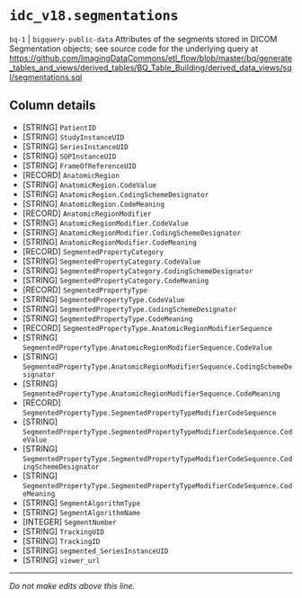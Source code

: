 # `idc_v18.segmentations`
`bq-1` | `bigquery-public-data`
Attributes of the segments stored in DICOM Segmentation objects; see source code for the underlying query at https://github.com/ImagingDataCommons/etl_flow/blob/master/bq/generate_tables_and_views/derived_tables/BQ_Table_Building/derived_data_views/sql/segmentations.sql

## Column details
* [STRING]    `PatientID`
* [STRING]    `StudyInstanceUID`
* [STRING]    `SeriesInstanceUID`
* [STRING]    `SOPInstanceUID`
* [STRING]    `FrameOfReferenceUID`
* [RECORD]    `AnatomicRegion`
* [STRING]    `AnatomicRegion.CodeValue`
* [STRING]    `AnatomicRegion.CodingSchemeDesignator`
* [STRING]    `AnatomicRegion.CodeMeaning`
* [RECORD]    `AnatomicRegionModifier`
* [STRING]    `AnatomicRegionModifier.CodeValue`
* [STRING]    `AnatomicRegionModifier.CodingSchemeDesignator`
* [STRING]    `AnatomicRegionModifier.CodeMeaning`
* [RECORD]    `SegmentedPropertyCategory`
* [STRING]    `SegmentedPropertyCategory.CodeValue`
* [STRING]    `SegmentedPropertyCategory.CodingSchemeDesignator`
* [STRING]    `SegmentedPropertyCategory.CodeMeaning`
* [RECORD]    `SegmentedPropertyType`
* [STRING]    `SegmentedPropertyType.CodeValue`
* [STRING]    `SegmentedPropertyType.CodingSchemeDesignator`
* [STRING]    `SegmentedPropertyType.CodeMeaning`
* [RECORD]    `SegmentedPropertyType.AnatomicRegionModifierSequence`
* [STRING]    `SegmentedPropertyType.AnatomicRegionModifierSequence.CodeValue`
* [STRING]    `SegmentedPropertyType.AnatomicRegionModifierSequence.CodingSchemeDesignator`
* [STRING]    `SegmentedPropertyType.AnatomicRegionModifierSequence.CodeMeaning`
* [RECORD]    `SegmentedPropertyType.SegmentedPropertyTypeModifierCodeSequence`
* [STRING]    `SegmentedPropertyType.SegmentedPropertyTypeModifierCodeSequence.CodeValue`
* [STRING]    `SegmentedPropertyType.SegmentedPropertyTypeModifierCodeSequence.CodingSchemeDesignator`
* [STRING]    `SegmentedPropertyType.SegmentedPropertyTypeModifierCodeSequence.CodeMeaning`
* [STRING]    `SegmentAlgorithmType`
* [STRING]    `SegmentAlgorithmName`
* [INTEGER]   `SegmentNumber`
* [STRING]    `TrackingUID`
* [STRING]    `TrackingID`
* [STRING]    `segmented_SeriesInstanceUID`
* [STRING]    `viewer_url`

-------------------------------------------------------------------------------
*Do not make edits above this line.*
